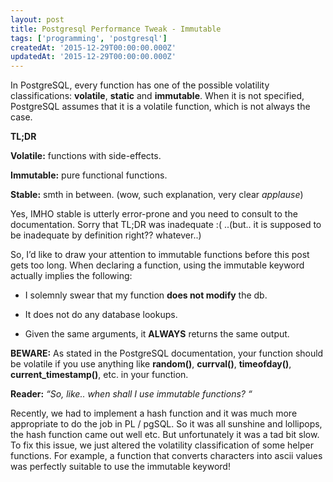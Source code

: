 ```yaml
---
layout: post
title: Postgresql Performance Tweak - Immutable
tags: ['programming', 'postgresql']
createdAt: '2015-12-29T00:00:00.000Z'
updatedAt: '2015-12-29T00:00:00.000Z'
---
```


In PostgreSQL, every function has one of the possible volatility classifications: **volatile**, **static** and **immutable**. When it is not specified, PostgreSQL assumes that it is a volatile function, which is not always the case.

<!--more-->

**TL;DR**

**Volatile:** functions with side-effects.

**Immutable:** pure functional functions.

**Stable:** smth in between. (wow, such explanation, very clear _applause_)

Yes, IMHO stable is utterly error-prone and you need to consult to the documentation. Sorry that TL;DR was inadequate :( ..(but.. it is supposed to be inadequate by definition right?? whatever..)

<div style="text-align:center" markdown="1">

<article-image src="jake_amazed.gif" alt=""></article-image>

<!-- *The moment of discovery of immutable* -->
</div>

So, I’d like to draw your attention to immutable functions before this post gets too long. When declaring a function, using the immutable keyword actually implies the following:

- I solemnly swear that my function **does not modify** the db.

- It does not do any database lookups.

- Given the same arguments, it **ALWAYS** returns the same output.

**BEWARE:** As stated in the PostgreSQL documentation, your function should be volatile if you use anything like **random()**, **currval()**, **timeofday()**, **current_timestamp()**, etc. in your function.

**Reader:** _“So, like.. when shall I use immutable functions? “_

Recently, we had to implement a hash function and it was much more appropriate to do the job in PL / pgSQL. So it was all sunshine and lollipops, the hash function came out well etc. But unfortunately it was a tad bit slow. To fix this issue, we just altered the volatility classification of some helper functions. For example, a function that converts characters into ascii values was perfectly suitable to use the immutable keyword!
